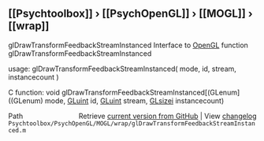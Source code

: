 ## [[Psychtoolbox]] &#8250; [[PsychOpenGL]] &#8250; [[MOGL]] &#8250; [[wrap]]

glDrawTransformFeedbackStreamInstanced  Interface to [OpenGL](OpenGL) function glDrawTransformFeedbackStreamInstanced  
  
usage:  glDrawTransformFeedbackStreamInstanced( mode, id, stream, instancecount )  
  
C function:  void glDrawTransformFeedbackStreamInstanced[(GLenum]((GLenum) mode, [GLuint](GLuint) id, [GLuint](GLuint) stream, [GLsizei](GLsizei) instancecount)  




<div class="code_header" style="text-align:right;">
  <span style="float:left;">Path&nbsp;&nbsp;</span> <span class="counter">Retrieve <a href=
  "https://raw.github.com/Psychtoolbox-3/Psychtoolbox-3/beta/Psychtoolbox/PsychOpenGL/MOGL/wrap/glDrawTransformFeedbackStreamInstanced.m">current version from GitHub</a> | View <a href=
  "https://github.com/Psychtoolbox-3/Psychtoolbox-3/commits/beta/Psychtoolbox/PsychOpenGL/MOGL/wrap/glDrawTransformFeedbackStreamInstanced.m">changelog</a></span>
</div>
<div class="code">
  <code>Psychtoolbox/PsychOpenGL/MOGL/wrap/glDrawTransformFeedbackStreamInstanced.m</code>
</div>

